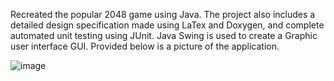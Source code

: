 

Recreated the popular 2048 game using Java. The project also includes a detailed design specification made using LaTex and Doxygen,  and complete automated unit testing using JUnit. Java Swing is used to create a Graphic user interface GUI. Provided below is a picture of the application.


![image](https://user-images.githubusercontent.com/59580826/118161887-1de3f880-b3ee-11eb-9aa6-ea360f02ac58.png)
